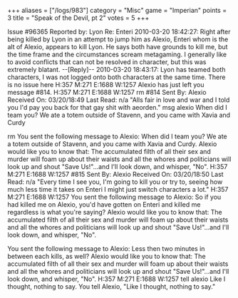 +++
aliases = ["/logs/983"]
category = "Misc"
game = "Imperian"
points = 3
title = "Speak of the Devil, pt 2"
votes = 5
+++

Issue #96365   Reported by: Lyon    Re: Enteri
2010-03-20 18:42:27: 
Right after being killed by Lyon in an attempt to jump him as Alexio, Enteri 
whom is the alt of Alexio, appears to kill Lyon. He says both have grounds to 
kill me, but the time frame and the circumstances scream metagaming. I 
generally like to avoid conflicts that can not be resolved in character, but 
this was extremely blatant.
--[Reply]--
2010-03-20 18:43:17: 
Lyon has teamed both characters, I was not logged onto both characters at the 
same time. There is no issue here
H:357 M:271 E:1688 W:1257 <eb>
Alexio has just left you message #814.
H:357 M:271 E:1688 W:1257 <eb>rm
#814  Sent By: Alexio  Received On: 03/20/18:49  Last Read: n/a
"Alls fair in love and war and I told you I'd pay you back for that gay shit 
with aeorden."
msg alexio When did I team you? We ate a totem outside 
of Stavenn, and you came with Xavia and Curdy


rm
You sent the following message to Alexio: When did I team you? We ate a totem 
outside of Stavenn, and you came with Xavia and Curdy.
Alexio would like you to know that: The accumulated filth of all their sex and 
murder will foam up about their waists and all the whores and politicians will 
look up and shout "Save Us!"...and I'll look down, and whisper, "No".
H:357 M:271 E:1688 W:1257 <eb>
#815  Sent By: Alexio  Received On: 03/20/18:50  Last Read: n/a
"Every time I see you, I'm going to kill you or try to, seeing how much less 
time it takes on Enteri I might just switch characters a lot."
H:357 M:271 E:1688 W:1257 <eb>
You sent the following message to Alexio: So if you had killed me on Alexio, 
you'd have gotten on Enteri and killed me regardless is what you're saying?
Alexio would like you to know that: The accumulated filth of all their sex and 
murder will foam up about their waists and all the whores and politicians will 
look up and shout "Save Us!"...and I'll look down, and whisper, "No".

You sent the following message to Alexio: Less then two minutes in between each
kills, as well?
Alexio would like you to know that: The accumulated filth of all their sex and 
murder will foam up about their waists and all the whores and politicians will 
look up and shout "Save Us!"...and I'll look down, and whisper, "No".
H:357 M:271 E:1688 W:1257 <eb>tell alexio Like I thought, nothing to say.
You tell Alexio, "Like I thought, nothing to say."
